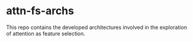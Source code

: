 # attn-fs-archs

This repo contains the developed architectures involved in the exploration of attention as feature selection.
